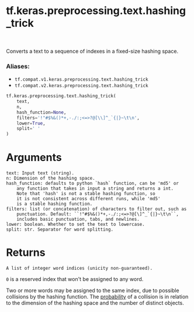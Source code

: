 <div itemscope itemtype="http://developers.google.com/ReferenceObject">
<meta itemprop="name" content="tf.keras.preprocessing.text.hashing_trick" />
<meta itemprop="path" content="Stable" />
</div>

# tf.keras.preprocessing.text.hashing_trick

<!-- Insert buttons -->

<table class="tfo-notebook-buttons tfo-api" align="left">
</table>



<!-- Start diff -->
Converts a text to a sequence of indexes in a fixed-size hashing space.

### Aliases:

* `tf.compat.v1.keras.preprocessing.text.hashing_trick`
* `tf.compat.v2.keras.preprocessing.text.hashing_trick`


``` python
tf.keras.preprocessing.text.hashing_trick(
    text,
    n,
    hash_function=None,
    filters='!"#$%&()*+,-./:;<=>?@[\\]^_`{|}~\t\n',
    lower=True,
    split=' '
)
```



<!-- Placeholder for "Used in" -->

# Arguments
    text: Input text (string).
    n: Dimension of the hashing space.
    hash_function: defaults to python `hash` function, can be 'md5' or
        any function that takes in input a string and returns a int.
        Note that 'hash' is not a stable hashing function, so
        it is not consistent across different runs, while 'md5'
        is a stable hashing function.
    filters: list (or concatenation) of characters to filter out, such as
        punctuation. Default: ``!"#$%&()*+,-./:;<=>?@[\]^_`{|}~\t\n``,
        includes basic punctuation, tabs, and newlines.
    lower: boolean. Whether to set the text to lowercase.
    split: str. Separator for word splitting.

# Returns
    A list of integer word indices (unicity non-guaranteed).

`0` is a reserved index that won't be assigned to any word.

Two or more words may be assigned to the same index, due to possible
collisions by the hashing function.
The [probability](
    https://en.wikipedia.org/wiki/Birthday_problem#Probability_table)
of a collision is in relation to the dimension of the hashing space and
the number of distinct objects.
